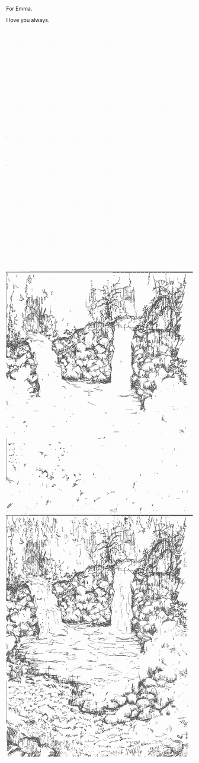 For Emma.

I love you always.

![part1](./assets/ani01-1r.gif)
![part2](./assets/ani01-2r.gif)
![part3](./assets/ani01-3r.gif)
